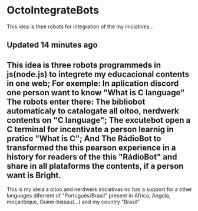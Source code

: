 # OctoIntegrateBots
This idea is thee robots for integration of the my iniciatives...

Updated 14 minutes ago
--------
This idea is three robots programmeds in js(node.js) to integrete my educacional contents in one web; For exemple: In aplication discord one person want to know "What is C language" The robots enter there: The bibliobot automaticaly to catalogate all oitoo, nerdwerk contents on "C language"; The excutebot open a C terminal for incentivate a person learnig in pratice "What is C"; And The RádioBot to transformed the this pearson experience in a history for readers of the this "RádioBot" and share in all plataforms the contents, if a person want is Bright.
--------

This is my ideia a oitoo and nerdwerk iniciativas no has a support for a other languages diferrent of "Português/Brasil" present in Africa, Angola, moçanbique, Guiné-bissau(...) and my country "Brasil"
